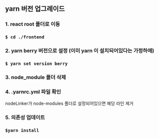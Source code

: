 
## yarn 버전 업그레이드

### 1. react root 폴더로 이동 
   ### `$ cd ./frontend`
### 2. yarn berry 버전으로 설정 (이미 yarn 이 설치되어있다는 가정하에)
   ### `$ yarn set version berry`
### 3. node_module 폴더 삭제
### 4. .yarnrc.yml 파일 확인
   nodeLinker가  node-modules 폴더로 설정되어있으면 해당 라인 제거
### 5. 의존성 업데이트
   ### `$yarn install`
